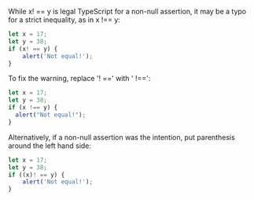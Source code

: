 While x! == y is legal TypeScript for a non-null assertion, it may be a typo for a strict inequality, as in x !== y:

```javascript
let x = 17;
let y = 38;
if (x! == y) {
    alert('Not equal!');
}
```

To fix the warning, replace '! ==' with ' !==':

```javascript
let x = 17;
let y = 38;
if (x !== y) {
  alert("Not equal!");
}
```

Alternatively, if a non-null assertion was the intention, put parenthesis around the left hand side:

```javascript
let x = 17;
let y = 38;
if ((x)! == y) {
    alert('Not equal!');
}
```

